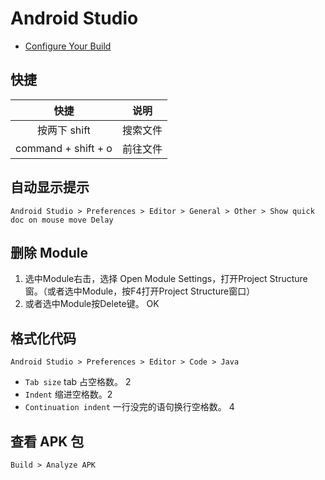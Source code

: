 # Android Studio

* [Configure Your Build](https://developer.android.com/studio/build/index.html)

## 快捷

| 快捷 | 说明 |
| :---: | :---: |
| 按两下 shift | 搜索文件 |
| command + shift + o | 前往文件 |

## 自动显示提示

`Android Studio > Preferences > Editor > General > Other > Show quick doc on mouse move Delay`

## 删除 Module

1. 选中Module右击，选择 Open Module Settings，打开Project Structure 窗。（或者选中Module，按F4打开Project Structure窗口）
2. 或者选中Module按Delete键。 OK

## 格式化代码

```
Android Studio > Preferences > Editor > Code > Java
```

* `Tab size` tab 占空格数。 2
* `Indent` 缩进空格数。2
* `Continuation indent` 一行没完的语句换行空格数。 4

## 查看 APK 包

```
Build > Analyze APK
```
